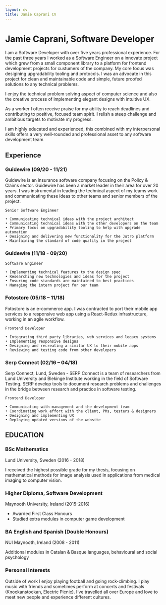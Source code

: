 ```yaml
---
layout: cv
title: Jamie Caprani CV
---
```

# Jamie Caprani, Software Developer

I am a Software Developer with over five years professional experience. For the past three years I worked as a Software Engineer on a innovate project which grew from a small component library to a platform for frontend development projects for custumers of the company. My core focus was desigining upgradability tooling and protocols. I was an advocate in this project for clean and maintainable code and simple, future proofed solutions to any technical problems.

I enjoy the technical problem solving aspect of computer science and also the creative process of implementing elegant designs with intuitive UX.

As a worker I often receive praise for my ability to reach deadlines and contributing to positive, focused team spirit. I relish a steep challenge and ambitious targets to motivate my progress.

I am highly educated and experienced, this combined with my interpersonal skills offers a very well-rounded and professional asset to any software development team.

## Experience

### Guidewire (09/20 - 11/21)
Guidewire is an insurance software company focusing on the Policy & Claims sector. 
Guidewire has been a market leader in their area for over 20 years.
I was instrumental in leading the technical aspect of my teams work and communicating these ideas to other teams and senior members of the project.

``` 
Senior Software Engineer

• Communicating technical ideas with the project architect
• Communicating technical ideas with the other developers on the team
• Primary focus on upgradability tooling to help with upgrade automation
• Designing and delivering new functionality for the Jutro platform
• Maintaining the standard of code quality in the project
```

### Guidewire (11/18 - 09/20)

```
Software Engineer

• Implementing technical features to the design spec
• Researching new technologies and ideas for the project
• Ensuring code standards are maintained to best practices
• Managing the intern project for our team
```

### Fotostore (05/18 – 11/18)

Fotostore is an e-commerce app. I was contracted to port their mobile app services to a responsive web app using a React-Redux infrastructure, working in an agile workflow.


```
Frontend Developer
    
• Integrating third party libraries, web services and legacy systems
• Implementing responsive designs
• Designing and recreating a similar UX to their mobile apps
• Reviewing and testing code from other developers
```

### Serp Connect (02/16 – 04/18)

Serp Connect, Lund, Sweden - 
SERP Connect is a team of researchers from Lund University and Blekinge Institute working in the field of Software Testing. SERP develop tools to document research problems and challenges in the bridge between research and practice in software testing.

```
Frontend Developer

• Communicating with management and the development team
• Coordinating work effort with the client, PMs, testers & designers
• Designing and implementing UX
• Deploying updated versions of the website
```

## EDUCATION

### BSc Mathematics
Lund University, Sweden (2016 - 2018)

I received the highest possible grade for my thesis, focusing on mathematical methods for image analysis used in applications from medical imaging to computer vision.
### Higher Diploma, Software Development

Maynooth University, Ireland (2015-2016)

 + Awarded First Class Honours
 + Studied extra modules in computer game development

### BA English and Spanish (Double Honours)

NUI Maynooth, Ireland (2008 - 2011)

Additional modules in Catalan & Basque languages, behavioural and social psychology

### Personal Interests
Outside of work I enjoy playing football and going rock-climbing. I play music with friends and sometimes perform
at concerts and festivals (Knockanstockan, Electric Picnic). I’ve travelled all over Europe and love to meet new
people and experience different cultures.